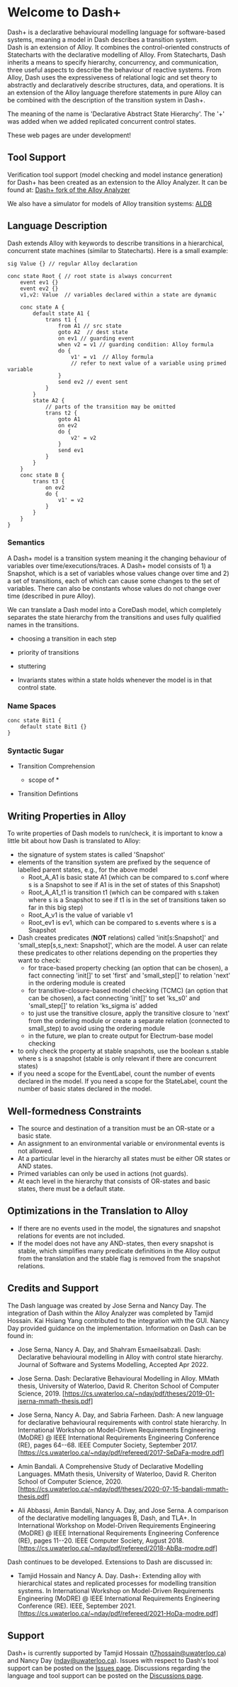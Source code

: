 # Welcome to Dash+

Dash+ is a declarative behavioural modelling language for software-based systems, meaning a model in Dash describes a transition system.  
Dash is an extension of Alloy. It combines the control-oriented constructs of Statecharts with the 
declarative modelling of Alloy.
From Statecharts, Dash inherits a means to specify hierarchy, concurrency, and 
communication, three useful aspects to describe the behaviour of reactive systems.
From Alloy, Dash uses the expressiveness of relational logic and set theory to 
abstractly and declaratively describe structures, data, and operations.
It is an extension of the Alloy language therefore statements in pure Alloy can be combined with the description of the transition system in Dash+. 

The meaning of the name is 'Declarative Abstract State Hierarchy'.  The '+' was added when we added replicated concurrent control states.

These web pages are under development!

## Tool Support

Verification tool support (model checking and model instance generation) for Dash+ has been created as an extension to the Alloy Analyzer.  It can be found at: [Dash+ fork of the Alloy Analyzer](https://github.com/WatForm/org.alloytools.alloy)

We also have a simulator for models of Alloy transition systems:
[ALDB](https://github.com/WatForm/aldb)

## Language Description

Dash extends Alloy with keywords to describe transitions in a hierarchical, concurrent state machines (similar to Statecharts).  Here is a small example:
```
sig Value {} // regular Alloy declaration

conc state Root { // root state is always concurrent
	event ev1 {} 
	event ev2 {}
	v1,v2: Value  // variables declared within a state are dynamic

	conc state A { 
		default state A1 {
			trans t1 {
				from A1 // src state
				goto A2  // dest state
				on ev1 // guarding event
				when v2 = v1 // guarding condition: Alloy formula
				do {
					v1' = v1  // Alloy formula
					// refer to next value of a variable using primed variable
				}
				send ev2 // event sent
			}
		}
		state A2 {
			// parts of the transition may be omitted
			trans t2 {
				goto A1
				on ev2
				do {
					v2' = v2
				}
				send ev1
			}
		}
	}
	conc state B {
		trans t3 {
			on ev2
			do {
				v1' = v2
			}
		}
	}
}
```


### Semantics

A Dash+ model is a transition system meaning it the changing behaviour of variables over time/executions/traces.  A Dash+ model consists of 1) a Snapshot, which is a set of variables whose values change over time and 2) a set of transitions, each of which can cause some changes to the set of variables.  There can also be constants whose values do not change over time (described in pure Alloy).  

We can translate a Dash model into a CoreDash model, which completely separates the state hierarchy from the transitions and uses fully qualified names in the transitions.

* choosing a transition in each step
* priority of transitions
* stuttering

* Invariants states within a state holds whenever the model is in that control state.

### Name Spaces

```
conc state Bit1 {
	default state Bit1 {}
}
```

### Syntactic Sugar

* Transition Comprehension
	- scope of *

* Transition Defintions



## Writing Properties in Alloy

To write properties of Dash models to run/check, it is important to know a little bit about how Dash is translated to Alloy:
- the signature of system states is called 'Snapshot' 
- elements of the transition system are prefixed by the sequence of labelled parent states, e.g., for the above model
	+ Root_A_A1 is basic state A1 (which can be compared to s.conf where s is a Snapshot to see if A1 is in the set of states of this Snapshot)
	+ Root_A_A1_t1 is transition t1 (which can be compared with s.taken where s is a Snapshot to see if t1 is in the set of transitions taken so far in this big step) 
	+ Root_A_v1 is the value of variable v1 
	+ Root_ev1 is ev1, which can be compared to s.events where s is a Snapshot
- Dash creates predicates (**NOT** relations) called 'init[s:Snapshot]' and 'small_step[s,s_next: Snapshot]', which are the model.  A user can relate these predicates to other relations depending on the properties they want to check:
	+ for trace-based property checking (an option that can be chosen), a fact connecting 'init[]' to set 'first' and 'small_step[]' to relation 'next' in the ordering module is created
	+ for transitive-closure-based model checking (TCMC) (an option that can be chosen), a fact connecting 'init[]' to set 'ks_s0' and 'small_step[]' to relation 'ks_sigma is' added
	+ to just use the transitive closure, apply the transitive closure to 'next' from the ordering module or create a separate relation (connected to small_step) to avoid using the ordering module
	+ in the future, we plan to create output for Electrum-base model checking
- to only check the property at stable snapshots, use the boolean s.stable where s is a snapshot (stable is only relevant if there are concurrent states)
- if you need a scope for the EventLabel, count the number of events declared in the model. If you need a scope for the StateLabel, count the number of basic states declared in the model.

## Well-formedness Constraints

* The source and destination of a transition must be an OR-state or a basic state.
* An assignment to an environmental variable or environmental events is not allowed.
* At a particular level in the hierarchy all states must be either OR states or AND states.
* Primed variables can only be used in actions (not guards).
* At each level in the hierarchy that consists of OR-states and basic states, there must be a default state.

## Optimizations in the Translation to Alloy

* If there are no events used in the model, the signatures and snapshot relations for events are not included.
* If the model does not have any AND-states, then every snapshot is stable, which simplifies many predicate definitions in the Alloy output from the translation and the stable flag is removed from the snapshot relations.

## Credits and Support

The Dash language was created by Jose Serna and Nancy Day. The integration of Dash within the Alloy Analyzer was completed by Tamjid Hossain.  Kai Hsiang Yang contributed to the integration with the GUI.  Nancy Day provided guidance on the implementation.  Information on Dash can be found in:

* Jose Serna, Nancy A. Day, and Shahram Esmaeilsabzali. Dash: Declarative behavioural modelling in Alloy with control state hierarchy. Journal of Software and Systems Modelling, Accepted Apr 2022.

* Jose Serna. Dash: Declarative Behavioural Modelling in Alloy. MMath thesis, University of Waterloo, David R. Cheriton School of Computer Science, 2019. [https://cs.uwaterloo.ca/~nday/pdf/theses/2019-01-jserna-mmath-thesis.pdf]

* Jose Serna, Nancy A. Day, and Sabria Farheen. Dash: A new language for declarative behavioural requirements with control state hierarchy. In International Workshop on Model-Driven Requirements Engineering (MoDRE) @ IEEE International Requirements Engineering Conference (RE), pages 64--68. IEEE Computer Society, September 2017. [https://cs.uwaterloo.ca/~nday/pdf/refereed/2017-SeDaFa-modre.pdf]

* Amin Bandali. A Comprehensive Study of Declarative Modelling Languages. MMath thesis, University of Waterloo, David R. Cheriton School of Computer Science, 2020. [https://cs.uwaterloo.ca/~nday/pdf/theses/2020-07-15-bandali-mmath-thesis.pdf]

* Ali Abbassi, Amin Bandali, Nancy A. Day, and Jose Serna. A comparison of the declarative modelling languages B, Dash, and TLA+. In International Workshop on Model-Driven Requirements Engineering (MoDRE) @ IEEE International Requirements Engineering Conference (RE), pages 11--20. IEEE Computer Society, August 2018. [https://cs.uwaterloo.ca/~nday/pdf/refereed/2018-AbBa-modre.pdf]

Dash continues to be developed.  Extensions to Dash are discussed in:

* Tamjid Hossain and Nancy A. Day. Dash+: Extending alloy with hierarchical states and replicated processes for modelling transition systems. In International Workshop on Model-Driven Requirements Engineering (MoDRE) @ IEEE International Requirements Engineering Conference (RE). IEEE, September 2021. [https://cs.uwaterloo.ca/~nday/pdf/refereed/2021-HoDa-modre.pdf]

## Support

Dash+ is currently supported by Tamjid Hossain (t7hossain@uwaterloo.ca) and Nancy Day (nday@uwaterloo.ca). Issues with respect to Dash's tool support can be posted on the [Issues page](https://github.com/WatForm/org.alloytools.alloy/issues).  Discussions regarding the language and tool support can be posted on the [Discussions page](https://github.com/WatForm/org.alloytools.alloy/discussions).

